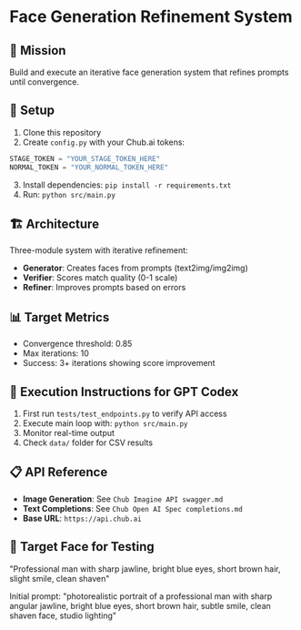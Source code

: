 # Face Generation Refinement System

## 🎯 Mission
Build and execute an iterative face generation system that refines prompts until convergence.

## 🔑 Setup
1. Clone this repository
2. Create `config.py` with your Chub.ai tokens:
```python
STAGE_TOKEN = "YOUR_STAGE_TOKEN_HERE"
NORMAL_TOKEN = "YOUR_NORMAL_TOKEN_HERE"
```
3. Install dependencies: `pip install -r requirements.txt`
4. Run: `python src/main.py`

## 🏗️ Architecture
Three-module system with iterative refinement:
- **Generator**: Creates faces from prompts (text2img/img2img)
- **Verifier**: Scores match quality (0-1 scale)
- **Refiner**: Improves prompts based on errors

## 📊 Target Metrics
- Convergence threshold: 0.85
- Max iterations: 10
- Success: 3+ iterations showing score improvement

## 🚀 Execution Instructions for GPT Codex
1. First run `tests/test_endpoints.py` to verify API access
2. Execute main loop with: `python src/main.py`
3. Monitor real-time output
4. Check `data/` folder for CSV results

## 📋 API Reference
- **Image Generation**: See `Chub Imagine API swagger.md`
- **Text Completions**: See `Chub Open AI Spec completions.md`
- **Base URL**: `https://api.chub.ai`

## 🎯 Target Face for Testing
"Professional man with sharp jawline, bright blue eyes, short brown hair, slight smile, clean shaven"

Initial prompt: "photorealistic portrait of a professional man with sharp angular jawline, bright blue eyes, short brown hair, subtle smile, clean shaven face, studio lighting"